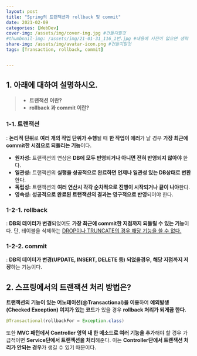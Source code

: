 ```yaml
---
layout: post
title: "Spring의 트랜잭션과 rollback 및 commit"
date: 2021-02-09
categories: [WebDev]
cover-img: /assets/img/cover-img.jpg #건들지말것
#thumbnail-img: /assets/img/21-01-31_116_1번.jpg #내용에 사진이 없으면 생략
share-img: /assets/img/avatar-icon.png #건들지말것
tags: [Transaction, rollback, commit]


---
```


## 1. 아래에 대하여 설명하시오.
> - **트랜잭션 이란?**
> - **rollback 과 commit 이란?**

### 1-1. 트랜잭션

: **논리적 단위**로 **여러 개의 작업 단위가 수행**될 때 **한 작업이 에러**가 날 경우 **가장 최근에 commit한 시점으로 되돌리는 기능**이다.

- **원자성:** 트랜잭션의 연상은 **DB에 모두 반영되거나 아니면 전혀 반영되지 않아야** 한다.
- **일관성:** 트랜잭션의 **실행을 성공적으로 완료하면 언제나 일관성 있는 DB상태로 변환**한다.
- **독립성:** 트랜잭션의 **여러 연산시 각각 순차적으로 진행이 시작되거나 끝이 나야**한다.
- **영속성:** **성공적으로 완료된 트랜잭션의 결과는 영구적으로 반영**되어야 한다.

### 1-2-1. rollback

: **DB의 데이터가 변경**되었어도 **가장 최근에 commit한 지점까지 되돌릴 수 있는 기능**이다. 단, 테이블을 삭제하는 <u>DROP이나 TRUNCATE의 경우 해당 기능을 쓸 수 없다.</u>

### 1-2-2. commit

: **DB의 데이터가 변경(UPDATE, INSERT, DELETE 등) 되었을경우, 해당 지점까지 저장**하는 기능이다. 

## 2. 스프링에서의 트랜잭션 처리 방법은?

**트랜잭션의 기능이 있는 어노테이션(@Transactional)을 이용**하여 **예외발생(Checked Exception) 여지가 있는 코드**가 있을 경우 **rollback 처리가 되게끔 한다.**

```java
@Transactional(rollbackFor = Exception.class)
```

또한 **MVC 패턴에서 Controller 영역 내 한 메소드로 여러 기능을 추가**해야 할 경우 가급적이면 **Service단에서 트랜젝션을 처리**해준다. 이는 **Controller단에서 트랜잭션 처리가 안되는 경우**가 생길 수 있기 때문이다.

